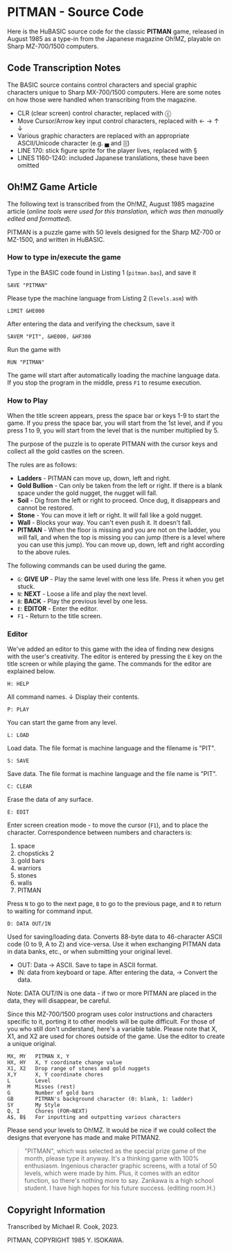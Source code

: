 # PITMAN - Source Code

Here is the HuBASIC source code for the classic **PITMAN** game, released in
August 1985 as a type-in from the Japanese magazine Oh!MZ, playable on Sharp
MZ-700/1500 computers.


## Code Transcription Notes

The BASIC source contains control characters and special graphic characters
unique to Sharp MX-700/1500 computers. Here are some notes on how those were
handled when transcribing from the magazine.

* CLR (clear screen) control character, replaced with ⓒ
* Move Cursor/Arrow key input control characters, replaced with ← → ↑ ↓
* Various graphic characters are replaced with an appropriate ASCII/Unicode
  character (e.g. ▄ and ▒)
* LINE 170: stick figure sprite for the player lives, replaced with §
* LINES 1160-1240: included Japanese translations, these have been omitted


## Oh!MZ Game Article

The following text is transcribed from the Oh!MZ, August 1985 magazine article
(_online tools were used for this translation, which was then manually
edited and formatted_).

PITMAN is a puzzle game with 50 levels designed for the Sharp MZ-700 or MZ-1500, and written in HuBASIC.

### How to type in/execute the game

Type in the BASIC code found in Listing 1 (`pitman.bas`), and save it

```basic
SAVE "PITMAN"
```

Please type the machine language from Listing 2 (`levels.asm`) with

```basic
LIMIT &HE000
```

After entering the data and verifying the checksum, save it

```basic
SAVEM "PIT", &HE000, &HF300
```

Run the game with

```basic
RUN "PITMAN"
```

The game will start after automatically loading the machine language data. If you stop the program in the middle, press `F1` to resume execution.

### How to Play

When the title screen appears, press the space bar or keys 1-9 to start the game. If you press the space bar, you will start from the 1st level, and if you press 1 to 9, you will start from the level that is the number multiplied by 5.

The purpose of the puzzle is to operate PITMAN with the cursor keys and collect all the gold castles on the screen.

The rules are as follows:

* **Ladders** - PITMAN can move up, down, left and right.
* **Gold Bullion** - Can only be taken from the left or right. If there is a blank space under the gold nugget, the nugget will fall.
* **Soil** - Dig from the left or right to proceed. Once dug, it disappears and cannot be restored.
* **Stone** - You can move it left or right. It will fall like a gold nugget.
* **Wall** - Blocks your way. You can't even push it. It doesn't fall.
* **PITMAN** - When the floor is missing and you are not on the ladder, you will fall, and when the top is missing you can jump (there is a level where you can use this jump). You can move up, down, left and right according to the above rules.

The following commands can be used during the game.

* `G`: **GIVE UP** - Play the same level with one less life. Press it when you get stuck.
* `N`: **NEXT** - Loose a life and play the next level.
* `B`: **BACK** - Play the previous level by one less.
* `E`: **EDITOR** - Enter the editor.
* `F1` - Return to the title screen.

### Editor

We've added an editor to this game with the idea of finding new designs with the user's creativity. The editor is entered by pressing the `E` key on the title screen or while playing the game. The commands for the editor are explained below.

`H: HELP`

All command names. ↓ Display their contents.

`P: PLAY`

You can start the game from any level.

`L: LOAD`

Load data. The file format is machine language and the filename is "PIT".

`S: SAVE`

Save data. The file format is machine language and the file name is "PIT".

`C: CLEAR`

Erase the data of any surface.

`E: EDIT`

Enter screen creation mode - to move the cursor (`F1`), and to place the
character. Correspondence between numbers and characters is:

1. space
2. chopsticks 2
3. gold bars
4. warriors
5. stones
6. walls
7. PITMAN

Press `N` to go to the next page, `B` to go to the previous page, and `R` to
return to waiting for command input.

`D: DATA OUT/IN`

Used for saving/loading data. Converts 88-byte data to 46-character ASCII code
(0 to 9, A to Z) and vice-versa. Use it when exchanging PITMAN data in data
banks, etc., or when submitting your original level.

* OUT: Data → ASCII. Save to tape in ASCII format.
* IN: data from keyboard or tape. After entering the data, -> Convert the data.

Note: DATA OUT/IN is one data - if two or more PITMAN are placed in the data,
they will disappear, be careful.

Since this MZ-700/1500 program uses color instructions and characters specific
to it, porting it to other models will be quite difficult. For those of you who
still don't understand, here's a variable table. Please note that X, X1, and X2
are used for chores outside of the game. Use the editor to create a unique
original.

```text
MX, MY   PITMAN X, Y
HX, HY   X, Y coordinate change value
X1, X2   Drop range of stones and gold nuggets
X,Y      X, Y coordinate chores
L        Level
M        Misses (rest)
G        Number of gold bars
GB       PITMAN's background character (0: blank, 1: ladder)
SY       My Style
Q, I     Chores (FOR~NEXT)
A$, B$   For inputting and outputting various characters
```

Please send your levels to Oh!MZ. It would be nice if we could collect the
designs that everyone has made and make PITMAN2.

> "PITMAN", which was selected as the special prize game of the month, please
> type it anyway. It's a thinking game with 100% enthusiasm.
> Ingenious character graphic screens, with a total of 50 levels, which were
> made by him. Plus, it comes with an editor function, so there's nothing more
> to say. Zankawa is a high school student. I have high hopes for his future
> success. (editing room.H.)


## Copyright Information

Transcribed by Michael R. Cook, 2023.

PITMAN, COPYRIGHT 1985 Y. ISOKAWA.
